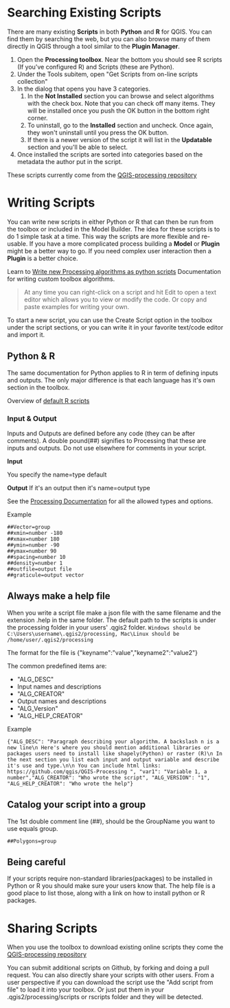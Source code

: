 # Searching Existing Scripts
There are many existing **Scripts** in both **Python** and **R** for QGIS. You can find them by searching the web, but you can also browse many of them directly in QGIS through a tool similar to the **Plugin Manager**.

1. Open the **Processing toolbox**. Near the bottom you should see R scripts (If you've configured R) and Scripts (these are Python).
2. Under the Tools subitem, open "Get Scripts from on-line scripts collection"
3. In the dialog that opens you have 3 categories.
    1. In the **Not Installed** section you can browse and select algorithms with the check box. Note that you can check off many items. They will be installed once you push the OK button in the bottom right corner.
    2. To uninstall, go to the **Installed** section and uncheck. Once again, they won't uninstall until you press the OK button.
    3. If there is a newer version of the script it will list in the **Updatable** section and you'll be able to select.
4. Once installed the scripts are sorted into categories based on the metadata the author put in the script.

These scripts currently come from the [QGIS-processing repository](https://github.com/wildintellect/QGIS-Processing)


# Writing Scripts
You can write new scripts in either Python or R that can then be run from the toolbox or included in the Model Builder. The idea for these scripts is to do 1 simple task at a time. This way the scripts are more flexible and re-usable. If you have a more complicated process building a **Model** or **Plugin** might be a better way to go. If you need complex user interaction then a **Plugin** is a better choice.

Learn to [Write new Processing algorithms as python scripts](http://docs.qgis.org/2.14/en/docs/user_manual/processing/scripts.html#writing-new-processing-algorithms-as-python-scripts) Documentation for writing custom toolbox algorithms.

> At any time you can right-click on a script and hit Edit to open a text editor which allows you to view or modify the code. Or copy and paste examples for writing your own.

To start a new script, you can use the Create Script option in the toolbox under the script sections, or you can write it in your favorite text/code editor and import it.

## Python & R

The same documentation for Python applies to R in term of defining inputs and outputs. The only major difference is that each language has it's own section in the toolbox.

Overview of [default R scripts](http://docs.qgis.org/2.14/en/docs/user_manual/processing_algs/r/index.html)

### Input & Output

Inputs and Outputs are defined before any code (they can be after comments). A double pound(##) signifies to Processing that these are inputs and outputs. Do not use elsewhere for comments in your script.

**Input**

You specify the name=type default

**Output**
If it's an output then it's
name=output type

See the [Processing Documentation](http://docs.qgis.org/2.14/en/docs/user_manual/processing/scripts.html) for all the allowed types and options.

Example
```
##Vector=group
##xmin=number -180
##xmax=number 180
##ymin=number -90
##ymax=number 90
##spacing=number 10
##density=number 1
##outfile=output file
##graticule=output vector
```
## Always make a help file
When you write a script file make a json file with the same filename and the extension .help in the same folder. The default path to the scripts is under the processing folder in your users' .qgis2 folder. ```Windows should be C:\Users\username\.qgis2/processing, Mac\Linux should be /home/user/.qgis2/processing```


The format for the file is {"keyname":"value","keyname2":"value2"}

The common predefined items are:

* "ALG_DESC"
* Input names and descriptions
* "ALG_CREATOR"
* Output names and descriptions
* "ALG_Version"
* "ALG_HELP_CREATOR"

Example
```
{"ALG_DESC": "Paragraph describing your algorithm. A backslash n is a new line\n Here's where you should mention additional libraries or packages users need to install like shapely(Python) or raster (R)\n In the next section you list each input and output variable and describe it's use and type.\n\n You can include html links: https://github.com/qgis/QGIS-Processing ", "var1": "Variable 1, a number","ALG_CREATOR": "Who wrote the script", "ALG_VERSION": "1", "ALG_HELP_CREATOR": "Who wrote the help"}
```

## Catalog your script into a group
The 1st double comment line (##), should be the GroupName you want to use equals group.
```
##Polygons=group
```

## Being careful
If your scripts require non-standard libraries(packages) to be installed in Python or R you should make sure your users know that. The help file is a good place to list those, along with a link on how to install python or R packages.

# Sharing Scripts

When you use the toolbox to download existing online scripts they come the [QGIS-processing repository](https://github.com/wildintellect/QGIS-Processing)

You can submit additional scripts on Github, by forking and doing a pull request. You can also directly share your scripts with other users. From a user perspective if you can download the script use the "Add script from file" to load it into your toolbox. Or just put them in your .qgis2/processing/scripts or rscripts folder and they will be detected.